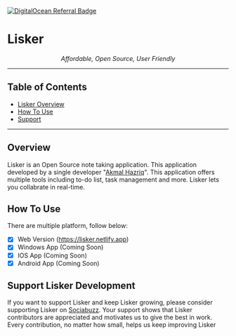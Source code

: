 [![DigitalOcean Referral Badge](https://web-platforms.sfo2.cdn.digitaloceanspaces.com/WWW/Badge%202.svg)](https://www.digitalocean.com/?refcode=cbcd41572e11&utm_campaign=Referral_Invite&utm_medium=Referral_Program&utm_source=badge)

# Lisker

<p align="center">
    <i>Affordable, Open Source, User Friendly</i>
</p>
<hr>

## Table of Contents
* [Lisker Overview](#overview)
* [How To Use](#how-to-use)
* [Support](#support-lisker-development)

<hr>

## Overview
Lisker is an Open Source note taking application. This application developed by a single developer "<a href="https://instagram.com/ahazriq7872" about="blank">Akmal Hazriq</a>". This application offers multiple tools including to-do list, task management and more. Lisker lets you collabrate in real-time.

## How To Use
There are multiple platform, follow below:
- [x] Web Version (https://lisker.netlify.app)
- [x] Windows App (Coming Soon)
- [x] IOS App (Coming Soon)
- [x] Android App (Coming Soon)

## Support Lisker Development
If you want to support Lisker and keep Lisker growing, please consider supporting Lisker on [Sociabuzz](https://sociabuzz.com/akmalhazriq/tribe). Your support shows that Lisker contributors are appreciated and motivates us to give the best in work. Every contribution, no matter how small, helps us keep improving Lisker
